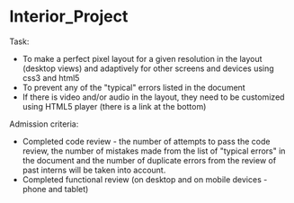 # Interior_Project
Task:
- To make a perfect pixel layout for a given resolution in the layout (desktop views) and adaptively for other screens and devices using css3 and html5
- To prevent any of the "typical" errors listed in the document
- If there is video and/or audio in the layout, they need to be customized using HTML5 player (there is a link at the bottom)

Admission criteria:
- Completed code review - the number of attempts to pass the code review, the number of mistakes made from the list of "typical errors" in the document and the number of duplicate errors from the review of past interns will be taken into account.
- Completed functional review (on desktop and on mobile devices - phone and tablet)
